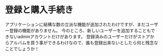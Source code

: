 # 登録と購入手続き

アプリケーションに結構な数の立派な機能が追加されたわけですが、まだユーザー登録の機能がありません。
今のところ、新しいユーザーを追加することもできないadminアカウントだけがあります。
登録済みのユーザーだけがストアからアルバムを買う事ができるわけなので、誰も登録出来ないとしたら何と残念なことでしょうか！
